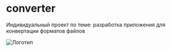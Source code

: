 # converter
Индивидуальный проект по теме: разработка приложения для конвертации форматов файлов

![Логотип](https://octodex.github.com/images/orderedlistocat.png "Логотип GitHub")
